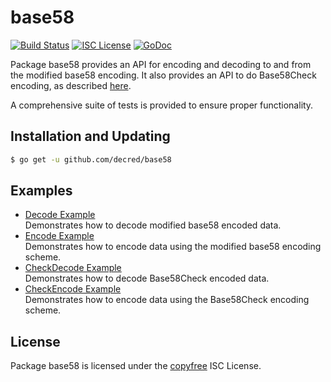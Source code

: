 base58
==========

[![Build Status](http://img.shields.io/travis/decred/base58.svg)](https://travis-ci.org/decred/base58)
[![ISC License](http://img.shields.io/badge/license-ISC-blue.svg)](http://copyfree.org)
[![GoDoc](https://godoc.org/github.com/decred/base58?status.png)](http://godoc.org/github.com/decred/base58)

Package base58 provides an API for encoding and decoding to and from the
modified base58 encoding.  It also provides an API to do Base58Check encoding,
as described [here](https://en.bitcoin.it/wiki/Base58Check_encoding).

A comprehensive suite of tests is provided to ensure proper functionality.

## Installation and Updating

```bash
$ go get -u github.com/decred/base58
```

## Examples

* [Decode Example](http://godoc.org/github.com/decred/base58#example-Decode)  
  Demonstrates how to decode modified base58 encoded data.
* [Encode Example](http://godoc.org/github.com/decred/base58#example-Encode)  
  Demonstrates how to encode data using the modified base58 encoding scheme.
* [CheckDecode Example](http://godoc.org/github.com/decred/base58#example-CheckDecode)  
  Demonstrates how to decode Base58Check encoded data.
* [CheckEncode Example](http://godoc.org/github.com/decred/base58#example-CheckEncode)  
  Demonstrates how to encode data using the Base58Check encoding scheme.

## License

Package base58 is licensed under the [copyfree](http://copyfree.org) ISC
License.

